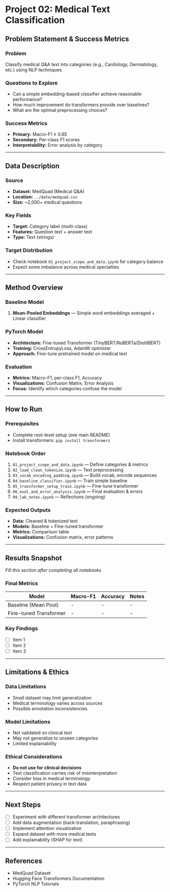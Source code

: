 # Project 02: Medical Text Classification

## Problem Statement & Success Metrics

### Problem
Classify medical Q&A text into categories (e.g., Cardiology, Dermatology, etc.) using NLP techniques.

### Questions to Explore
- Can a simple embedding-based classifier achieve reasonable performance?
- How much improvement do transformers provide over baselines?
- What are the optimal preprocessing choices?

### Success Metrics
- **Primary:** Macro-F1 ≥ 0.65
- **Secondary:** Per-class F1 scores
- **Interpretability:** Error analysis by category

---

## Data Description

### Source
- **Dataset:** MedQuad (Medical Q&A)
- **Location:** `../data/medquad.csv`
- **Size:** ~2,000+ medical questions

### Key Fields
- **Target:** Category label (multi-class)
- **Features:** Question text + answer text
- **Type:** Text (strings)

### Target Distribution
- Check notebook `01_project_scope_and_data.ipynb` for category balance
- Expect some imbalance across medical specialties

---

## Method Overview

### Baseline Model
1. **Mean-Pooled Embeddings** — Simple word embeddings averaged + Linear classifier

### PyTorch Model
- **Architecture:** Fine-tuned Transformer (TinyBERT/RoBERTa/DistilBERT)
- **Training:** CrossEntropyLoss, AdamW optimizer
- **Approach:** Fine-tune pretrained model on medical text

### Evaluation
- **Metrics:** Macro-F1, per-class F1, Accuracy
- **Visualizations:** Confusion Matrix, Error Analysis
- **Focus:** Identify which categories confuse the model

---

## How to Run

### Prerequisites
- Complete root-level setup (see main README)
- Install transformers: `pip install transformers`

### Notebook Order
1. `01_project_scope_and_data.ipynb` — Define categories & metrics
2. `02_load_clean_tokenize.ipynb` — Text preprocessing
3. `03_vocab_encoding_padding.ipynb` — Build vocab, encode sequences
4. `04_baseline_classifier.ipynb` — Train simple baseline
5. `05_transformer_setup_train.ipynb` — Fine-tune transformer
6. `06_eval_and_error_analysis.ipynb` — Final evaluation & errors
7. `99_lab_notes.ipynb` — Reflections (ongoing)

### Expected Outputs
- **Data:** Cleaned & tokenized text
- **Models:** Baseline + Fine-tuned transformer
- **Metrics:** Comparison table
- **Visualizations:** Confusion matrix, error patterns

---

## Results Snapshot

*Fill this section after completing all notebooks*

### Final Metrics

| Model | Macro-F1 | Accuracy | Notes |
|------|----------|----------|-------|
| Baseline (Mean Pool) | - | - | - |
| Fine-tuned Transformer | - | - | - |

### Key Findings
- [ ] Item 1
- [ ] Item 2
- [ ] Item 3

---

## Limitations & Ethics

### Data Limitations
- Small dataset may limit generalization
- Medical terminology varies across sources
- Possible annotation inconsistencies

### Model Limitations
- Not validated on clinical text
- May not generalize to unseen categories
- Limited explainability

### Ethical Considerations
- **Do not use for clinical decisions**
- Text classification carries risk of misinterpretation
- Consider bias in medical terminology
- Respect patient privacy in text data

---

## Next Steps

- [ ] Experiment with different transformer architectures
- [ ] Add data augmentation (back-translation, paraphrasing)
- [ ] Implement attention visualization
- [ ] Expand dataset with more medical texts
- [ ] Add explainability (SHAP for text)

---

## References

- MedQuad Dataset
- Hugging Face Transformers Documentation
- PyTorch NLP Tutorials

